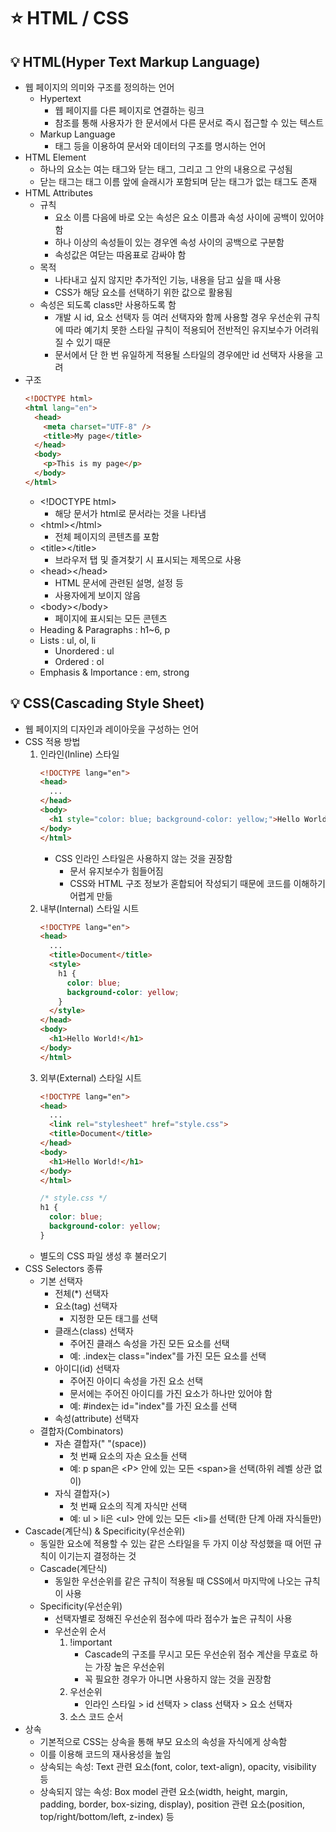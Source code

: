 # ⭐ HTML / CSS

## 💡 HTML(Hyper Text Markup Language)

- 웹 페이지의 의미와 구조를 정의하는 언어
  - Hypertext
    - 웹 페이지를 다른 페이지로 연결하는 링크
    - 참조를 통해 사용자가 한 문서에서 다른 문서로 즉시 접근할 수 있는 텍스트
  - Markup Language
    - 태그 등을 이용하여 문서와 데이터의 구조를 명시하는 언어
- HTML Element
  - 하나의 요소는 여는 태그와 닫는 태그, 그리고 그 안의 내용으로 구성됨
  - 닫는 태그는 태그 이름 앞에 슬래시가 포함되며 닫는 태그가 없는 태그도 존재
- HTML Attributes
  - 규칙
    - 요소 이름 다음에 바로 오는 속성은 요소 이름과 속성 사이에 공백이 있어야 함
    - 하나 이상의 속성들이 있는 경우엔 속성 사이의 공백으로 구분함
    - 속성값은 여닫는 따옴표로 감싸야 함
  - 목적
    - 나타내고 싶지 않지만 추가적인 기능, 내용을 담고 싶을 때 사용
    - CSS가 해당 요소를 선택하기 위한 값으로 활용됨
  - 속성은 되도록 class만 사용하도록 함
    - 개발 시 id, 요소 선택자 등 여러 선택자와 함께 사용할 경우 우선순위 규칙에 따라 예기치 못한 스타일 규칙이 적용되어 전반적인 유지보수가 어려워질 수 있기 때문
    - 문서에서 단 한 번 유일하게 적용될 스타일의 경우에만 id 선택자 사용을 고려
- 구조
  ```html
  <!DOCTYPE html>
  <html lang="en">
    <head>
      <meta charset="UTF-8" />
      <title>My page</title>
    </head>
    <body>
      <p>This is my page</p>
    </body>
  </html>
  ```
  - \<!DOCTYPE html>
    - 해당 문서가 html로 문서라는 것을 나타냄
  - \<html>\</html>
    - 전체 페이지의 콘텐츠를 포함
  - \<title>\</title>
    - 브라우저 탭 및 즐겨찾기 시 표시되는 제목으로 사용
  - \<head>\</head>
    - HTML 문서에 관련된 설명, 설정 등
    - 사용자에게 보이지 않음
  - \<body>\</body>
    - 페이지에 표시되는 모든 콘텐츠
  - Heading & Paragraphs : h1~6, p
  - Lists : ul, ol, li
    - Unordered : ul
    - Ordered : ol
  - Emphasis & Importance : em, strong

## 💡 CSS(Cascading Style Sheet)

- 웹 페이지의 디자인과 레이아웃을 구성하는 언어
- CSS 적용 방법
  1. 인라인(Inline) 스타일
     ```html
     <!DOCTYPE lang="en">
     <head>
       ...
     </head>
     <body>
       <h1 style="color: blue; background-color: yellow;">Hello World!</h1>
     </body>
     </html>
     ```
     - CSS 인라인 스타일은 사용하지 않는 것을 권장함
       - 문서 유지보수가 힘들어짐
       - CSS와 HTML 구조 정보가 혼합되어 작성되기 때문에 코드를 이해하기 어렵게 만듦
  2. 내부(Internal) 스타일 시트
     ```html
     <!DOCTYPE lang="en">
     <head>
       ...
       <title>Document</title>
       <style>
         h1 {
           color: blue;
           background-color: yellow;
         }
       </style>
     </head>
     <body>
       <h1>Hello World!</h1>
     </body>
     </html>
     ```
  3. 외부(External) 스타일 시트
     ```html
     <!DOCTYPE lang="en">
     <head>
       ...
       <link rel="stylesheet" href="style.css">
       <title>Document</title>
     </head>
     <body>
       <h1>Hello World!</h1>
     </body>
     </html>
     ```
     ```css
     /* style.css */
     h1 {
       color: blue;
       background-color: yellow;
     }
     ```
  - 별도의 CSS 파일 생성 후 불러오기
- CSS Selectors 종류
  - 기본 선택자
    - 전체(\*) 선택자
    - 요소(tag) 선택자
      - 지정한 모든 태그를 선택
    - 클래스(class) 선택자
      - 주어진 클래스 속성을 가진 모든 요소를 선택
      - 예: .index는 class="index"를 가진 모든 요소를 선택
    - 아이디(id) 선택자
      - 주어진 아이디 속성을 가진 요소 선택
      - 문서에는 주어진 아이디를 가진 요소가 하나만 있어야 함
      - 예: #index는 id="index"를 가진 요소를 선택
    - 속성(attribute) 선택자
  - 결합자(Combinators)
    - 자손 결합자(" "(space))
      - 첫 번째 요소의 자손 요소들 선택
      - 예: p span은 \<P> 안에 있는 모든 \<span>을 선택(하위 레벨 상관 없이)
    - 자식 결합자(>)
      - 첫 번째 요소의 직계 자식만 선택
      - 예: ul > li은 \<ul> 안에 있는 모든 \<li>를 선택(한 단계 아래 자식들만)
- Cascade(계단식) & Specificity(우선순위)
  - 동일한 요소에 적용할 수 있는 같은 스타일을 두 가지 이상 작성했을 때 어떤 규칙이 이기는지 결정하는 것
  - Cascade(계단식)
    - 동일한 우선순위를 같은 규칙이 적용될 때 CSS에서 마지막에 나오는 규칙이 사용
  - Specificity(우선순위)
    - 선택자별로 정해진 우선순위 점수에 따라 점수가 높은 규칙이 사용
    - 우선순위 순서
      1. !important
         - Cascade의 구조를 무시고 모든 우선순위 점수 계산을 무효로 하는 가장 높은 우선순위
         - 꼭 필요한 경우가 아니면 사용하지 않는 것을 권장함
      2. 우선순위
         - 인라인 스타일 > id 선택자 > class 선택자 > 요소 선택자
      3. 소스 코드 순서
- 상속
  - 기본적으로 CSS는 상속을 통해 부모 요소의 속성을 자식에게 상속함
  - 이를 이용해 코드의 재사용성을 높임
  - 상속되는 속성: Text 관련 요소(font, color, text-align), opacity, visibility 등
  - 상속되지 않는 속성: Box model 관련 요소(width, height, margin, padding, border, box-sizing, display), position 관련 요소(position, top/right/bottom/left, z-index) 등
